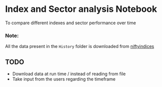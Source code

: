 # Index and Sector analysis Notebook
To compare different indexes and sector performance over time

### Note: 

All the data present in the `History` folder is downloaded from [niftyindices](https://www.niftyindices.com/reports/historical-data)


## TODO
- Download data at run time / instead of reading from file
- Take input from the users regarding the timeframe
